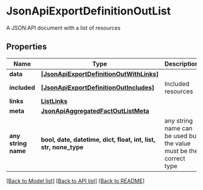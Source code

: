 # JsonApiExportDefinitionOutList

A JSON:API document with a list of resources

## Properties
Name | Type | Description | Notes
------------ | ------------- | ------------- | -------------
**data** | [**[JsonApiExportDefinitionOutWithLinks]**](JsonApiExportDefinitionOutWithLinks.md) |  | 
**included** | [**[JsonApiExportDefinitionOutIncludes]**](JsonApiExportDefinitionOutIncludes.md) | Included resources | [optional] 
**links** | [**ListLinks**](ListLinks.md) |  | [optional] 
**meta** | [**JsonApiAggregatedFactOutListMeta**](JsonApiAggregatedFactOutListMeta.md) |  | [optional] 
**any string name** | **bool, date, datetime, dict, float, int, list, str, none_type** | any string name can be used but the value must be the correct type | [optional]

[[Back to Model list]](../README.md#documentation-for-models) [[Back to API list]](../README.md#documentation-for-api-endpoints) [[Back to README]](../README.md)


